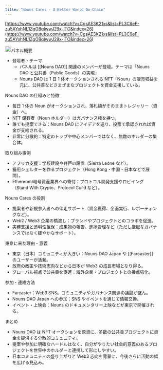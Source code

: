 ```yaml
---
title: "Nouns Cares - A Better World On-Chain"
---
```


[https://www.youtube.com/watch?v=CgsAE3K21xs&list=PL3C6eF-zu5AYohNL1ZgOBqlwwJ29x-lTO&index=26](https://www.youtube.com/watch?v=CgsAE3K21xs&list=PL3C6eF-zu5AYohNL1ZgOBqlwwJ29x-lTO&index=26)

<img src='https://scrapbox.io/api/pages/nishio/o1 Pro/icon' alt='o1 Pro.icon' height="19.5"/>パネル概要
- 登壇者・テーマ
    - パネルは [[Nouns DAO]] 関連のメンバーが登壇。テーマは「Nouns DAO と公共善（Public Goods）の実現」
    - Nouns DAO は 1 日 1 体オークションされる NFT「Noun」の販売収益を元に、公共善などさまざまなプロジェクトを資金支援している。

Nouns DAO の仕組みと特徴
- 毎日 1 体の Noun がオークションされ、落札額がそのままトレジャリー（資金）へ。
- NFT 保有者（Noun ホルダー）はガバナンス権を持つ。
- 誰でも提案できる：Nouns DAO にアイデアを送り、投票で承認されれば資金が支給される。
- 非常に分散的：特定のトップや中心メンバーではなく、無数のホルダーの集合体。

取り組み事例
- アフリカ支援：学校建設や井戸の設置（Sierra Leone など）。
- 猫用シェルターを作るプロジェクト（Hong Kong・中国・日本などで展開）。
- Ethereum/暗号資産業界への寄付：プロトコル開発支援やロビイング（Stand With Crypto、Protocol Guild など）。

Nouns Cares の役割
- 提案者や新規参入者への伴走サポート（資金獲得、企画実行、レポーティングなど）。
- Web2 / Web3 企業の橋渡し：ブランドやプロジェクトとのコラボを促進。
- 実務支援と透明性担保：成果物の報告、進捗管理など（ただし厳密なガバナンスではなく緩やかなサポート）。

東京に来た理由・意義
- 東京（日本）コミュニティが大きい：Nouns DAO Japan や [[Farcaster]] のユーザーが活発。
- 政府の政策や技術志向などから日本が Web3 の成長市場となり得る。
- グローバル視点で公共善を促進：海外企業・プロジェクトとの接点強化。

参加・連絡方法
- Farcaster：Web3 SNS。コミュニティやガバナンス関連の議論が盛ん。
- Nouns DAO Japan への参加：SNS やイベントを通じて情報交換。
- イベント・上映会：Nouns のドキュメンタリー上映などが東京で開催される。

まとめ
- Nouns DAO は NFT オークションを原資に、多数の公共善プロジェクトに資金を提供する分散的コミュニティ。
- 提案や参加に明確なハードルはなく、自分がやりたい社会的意義のあるプロジェクトを世界中のホルダーと連携して形にしやすい。
- 日本コミュニティの盛り上がりと Web3 志向を背景に、今後さらに活動の幅を広げる見込み。
